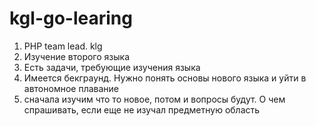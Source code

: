 # kgl-go-learing

1. PHP team lead. klg
2. Изучение второго языка
4. Есть задачи, требующие изучения языка
5. Имеется бекграунд. Нужно понять основы нового языка и уйти в автономное плавание 
6. сначала изучим что то новое, потом и вопросы будут. О чем спрашивать, если еще не изучал предметную область
